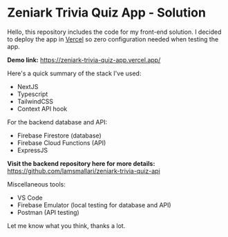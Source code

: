 # Zeniark Trivia Quiz App - Solution

Hello, this repository includes the code for my front-end solution. I decided to deploy the app in [Vercel](https://vercel.com/) so zero configuration needed when testing the app.

**Demo link:** https://zeniark-trivia-quiz-app.vercel.app/

Here's a quick summary of the stack I've used:

- NextJS
- Typescript
- TailwindCSS
- Context API hook

For the backend database and API:

- Firebase Firestore (database)
- Firebase Cloud Functions (API)
- ExpressJS

**Visit the backend repository here for more details:**
https://github.com/lamsmallari/zeniark-trivia-quiz-api

Miscellaneous tools:

- VS Code
- Firebase Emulator (local testing for database and API)
- Postman (API testing)

Let me know what you think, thanks a lot.
